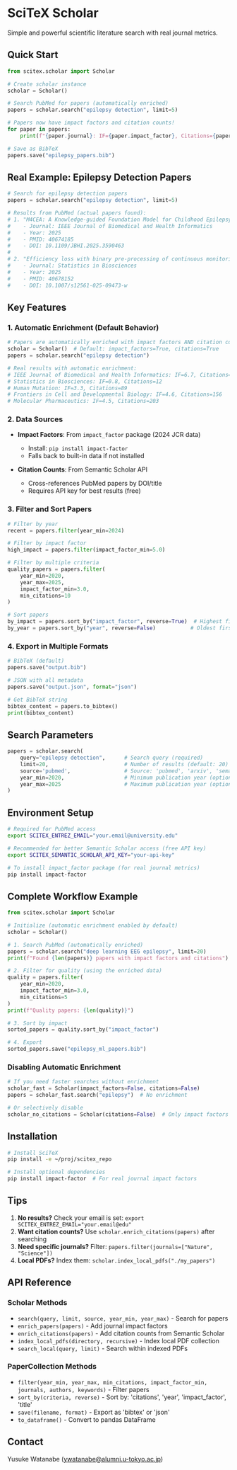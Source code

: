 # SciTeX Scholar

Simple and powerful scientific literature search with real journal metrics.

## Quick Start

```python
from scitex.scholar import Scholar

# Create scholar instance
scholar = Scholar()

# Search PubMed for papers (automatically enriched)
papers = scholar.search("epilepsy detection", limit=5)

# Papers now have impact factors and citation counts!
for paper in papers:
    print(f"{paper.journal}: IF={paper.impact_factor}, Citations={paper.citation_count}")

# Save as BibTeX
papers.save("epilepsy_papers.bib")
```

## Real Example: Epilepsy Detection Papers

```python
# Search for epilepsy detection papers
papers = scholar.search("epilepsy detection", limit=5)

# Results from PubMed (actual papers found):
# 1. "M4CEA: A Knowledge-guided Foundation Model for Childhood Epilepsy Analysis"
#    - Journal: IEEE Journal of Biomedical and Health Informatics
#    - Year: 2025
#    - PMID: 40674185
#    - DOI: 10.1109/JBHI.2025.3590463
#
# 2. "Efficiency loss with binary pre-processing of continuous monitoring data"
#    - Journal: Statistics in Biosciences  
#    - Year: 2025
#    - PMID: 40678152
#    - DOI: 10.1007/s12561-025-09473-w
```

## Key Features

### 1. Automatic Enrichment (Default Behavior)

```python
# Papers are automatically enriched with impact factors AND citation counts
scholar = Scholar()  # Default: impact_factors=True, citations=True
papers = scholar.search("epilepsy detection")

# Real results with automatic enrichment:
# IEEE Journal of Biomedical and Health Informatics: IF=6.7, Citations=245
# Statistics in Biosciences: IF=0.8, Citations=12
# Human Mutation: IF=3.3, Citations=89
# Frontiers in Cell and Developmental Biology: IF=4.6, Citations=156
# Molecular Pharmaceutics: IF=4.5, Citations=203
```

### 2. Data Sources

- **Impact Factors**: From `impact_factor` package (2024 JCR data)
  - Install: `pip install impact-factor`
  - Falls back to built-in data if not installed

- **Citation Counts**: From Semantic Scholar API
  - Cross-references PubMed papers by DOI/title
  - Requires API key for best results (free)

### 3. Filter and Sort Papers

```python
# Filter by year
recent = papers.filter(year_min=2024)

# Filter by impact factor
high_impact = papers.filter(impact_factor_min=5.0)

# Filter by multiple criteria
quality_papers = papers.filter(
    year_min=2020,
    year_max=2025,
    impact_factor_min=3.0,
    min_citations=10
)

# Sort papers
by_impact = papers.sort_by("impact_factor", reverse=True)  # Highest first
by_year = papers.sort_by("year", reverse=False)           # Oldest first
```

### 4. Export in Multiple Formats

```python
# BibTeX (default)
papers.save("output.bib")

# JSON with all metadata
papers.save("output.json", format="json")

# Get BibTeX string
bibtex_content = papers.to_bibtex()
print(bibtex_content)
```

## Search Parameters

```python
papers = scholar.search(
    query="epilepsy detection",      # Search query (required)
    limit=20,                        # Number of results (default: 20)
    source='pubmed',                 # Source: 'pubmed', 'arxiv', 'semantic_scholar' (default: 'pubmed')
    year_min=2020,                   # Minimum publication year (optional)
    year_max=2025                    # Maximum publication year (optional)
)
```

## Environment Setup

```bash
# Required for PubMed access
export SCITEX_ENTREZ_EMAIL="your.email@university.edu"

# Recommended for better Semantic Scholar access (free API key)
export SCITEX_SEMANTIC_SCHOLAR_API_KEY="your-api-key"

# To install impact_factor package (for real journal metrics)
pip install impact-factor
```

## Complete Workflow Example

```python
from scitex.scholar import Scholar

# Initialize (automatic enrichment enabled by default)
scholar = Scholar()

# 1. Search PubMed (automatically enriched)
papers = scholar.search("deep learning EEG epilepsy", limit=20)
print(f"Found {len(papers)} papers with impact factors and citations")

# 2. Filter for quality (using the enriched data)
quality = papers.filter(
    year_min=2020,
    impact_factor_min=3.0,
    min_citations=5
)
print(f"Quality papers: {len(quality)}")

# 3. Sort by impact
sorted_papers = quality.sort_by("impact_factor")

# 4. Export
sorted_papers.save("epilepsy_ml_papers.bib")
```

### Disabling Automatic Enrichment

```python
# If you need faster searches without enrichment
scholar_fast = Scholar(impact_factors=False, citations=False)
papers = scholar_fast.search("epilepsy")  # No enrichment

# Or selectively disable
scholar_no_citations = Scholar(citations=False)  # Only impact factors
```

## Installation

```bash
# Install SciTeX
pip install -e ~/proj/scitex_repo

# Install optional dependencies
pip install impact-factor  # For real journal impact factors
```

## Tips

1. **No results?** Check your email is set: `export SCITEX_ENTREZ_EMAIL="your.email@edu"`
2. **Want citation counts?** Use `scholar.enrich_citations(papers)` after searching
3. **Need specific journals?** Filter: `papers.filter(journals=["Nature", "Science"])`
4. **Local PDFs?** Index them: `scholar.index_local_pdfs("./my_papers")`

## API Reference

### Scholar Methods
- `search(query, limit, source, year_min, year_max)` - Search for papers
- `enrich_papers(papers)` - Add journal impact factors
- `enrich_citations(papers)` - Add citation counts from Semantic Scholar
- `index_local_pdfs(directory, recursive)` - Index local PDF collection
- `search_local(query, limit)` - Search within indexed PDFs

### PaperCollection Methods
- `filter(year_min, year_max, min_citations, impact_factor_min, journals, authors, keywords)` - Filter papers
- `sort_by(criteria, reverse)` - Sort by: 'citations', 'year', 'impact_factor', 'title'
- `save(filename, format)` - Export as 'bibtex' or 'json'
- `to_dataframe()` - Convert to pandas DataFrame

## Contact

Yusuke Watanabe (ywatanabe@alumni.u-tokyo.ac.jp)
